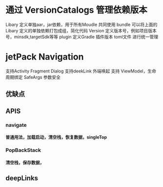 # 通过 VersionCatalogs 管理依赖版本

Libary 定义单独aar，jar依赖，用于所有Moudle 共同使用
bundle 可以将上面的Libary 定义的单独依赖打包成组，简化代码
Version 定义版本号，例如项目版本号，minsdk,targetSdk等等
plugin 定义Gradle 插件版本
toml文件 进行统一管理

# jetPack Navigation
支持Activity Fragment Dialog
支持deekLink 外端唤起
支持 ViewModel，生命周期绑定
SafeArgs 参数安全

## 优缺点
## APIS
### navigate
#### 普通用法，加载启动，清空栈，恢复数据，singleTop
### PopBackStack
#### 清空栈，保存数据，
## deepLinks
## 
